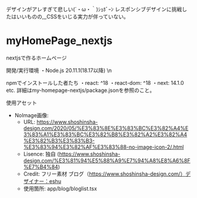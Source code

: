 デザインがアレすぎて悲しい(´・ω・｀)ｼｮﾎﾞｰﾝ
レスポンシブデザインに挑戦したはいいものの,,,CSSをいじる実力が伴っていない。

# myHomePage_nextjs
nextjsで作るホームページ

開発/実行環境
・Node.js 20.11.1(18.17以降)
\n

npmでインストールした者たち
・react: ^18
・react-dom: ^18
・next: 14.1.0　etc.
詳細はmy-homepage-nextjs/package.jsonを参照のこと。


使用アセット
- NoImage画像: 
  - URL: https://www.shoshinsha-design.com/2020/05/%E3%83%8E%E3%83%BC%E3%82%A4%E3%83%A1%E3%83%BC%E3%82%B8%E3%82%A2%E3%82%A4%E3%82%B3%E3%83%B3-%E3%83%94%E3%82%AF%E3%83%88-no-image-icon-2/.html
  - Lisence: 独自 (https://www.shoshinsha-design.com/%E3%81%94%E5%88%A9%E7%94%A8%E8%A6%8F%E7%B4%84)
  - Credit: フリー素材 ブログ（https://www.shoshinsha-design.com/）デザイナー：eshu
  - 使用箇所: app/blog/bloglist.tsx

